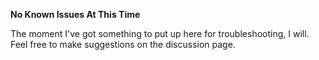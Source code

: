 **No Known Issues At This Time**

The moment I've got something to put up here for troubleshooting, I will. Feel free to make suggestions on the discussion page.